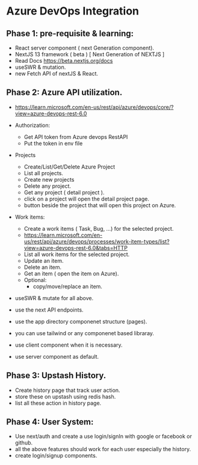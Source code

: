 # Azure DevOps Integration


Phase 1: pre-requisite & learning:
--

* React server component ( next Generation component).
* NextJS 13 framework ( beta ) [ Next Generation of NEXTJS ]
* Read Docs https://beta.nextjs.org/docs
* useSWR & mutation.
* new Fetch API of nextJS & React.

Phase 2: Azure API utilization.
--

* https://learn.microsoft.com/en-us/rest/api/azure/devops/core/?view=azure-devops-rest-6.0
*  Authorization:
    *  Get API token from Azure devops RestAPI
    *  Put the token in env file
* Projects
    * Create/List/Get/Delete Azure Project
    * List all projects.
    * Create new projects
    * Delete any project.
    * Get any project ( detail project ).
    * click on a project will open the detail project page.
    * button beside the project that will open this project on Azure.
 
* Work items:
    *  Create a work items ( Task, Bug, ...) for the selected project.
    *  https://learn.microsoft.com/en-us/rest/api/azure/devops/processes/work-item-types/list?view=azure-devops-rest-6.0&tabs=HTTP
    *  List all work items for the selected project.
    *  Update an item.
    *  Delete an item.
    *  Get an item ( open the item on Azure).
    *  Optional:
        *  copy/move/replace an item.

* useSWR & mutate for all above.
* use the next API endpoints.
* use the app directory componenet structure (pages).
* you can use tailwind or any componenet based libraray.
* use client component when it is necessary.
* use server component as default.


Phase 3: Upstash History.
--

* Create history page that track user action.
* store these on upstash using redis hash.
* list all these action in history page.


Phase 4: User System:
--
* Use next/auth and create a use login/signIn with google or facebook or github.
* all the above features should work for each user especially the history.
* create login/signup components.




